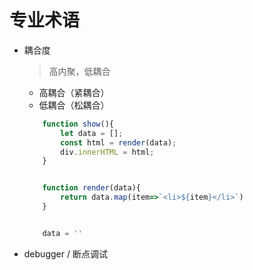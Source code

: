 # 专业术语

* 耦合度
    > 高内聚，低耦合
    * 高耦合（紧耦合）
    * 低耦合（松耦合）
    ```js
        function show(){
            let data = [];
            const html = render(data);
            div.innerHTML = html;
        }


        function render(data){
            return data.map(item=>`<li>${item}</li>`)
        }


        data = ''
    ```
* debugger / 断点调试